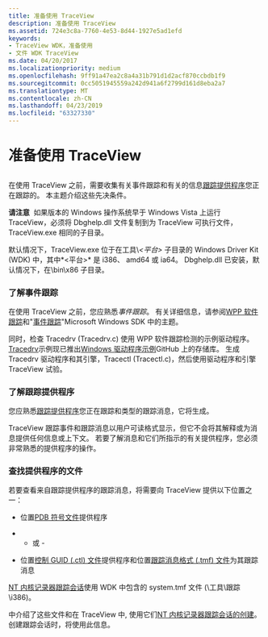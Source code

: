 ```yaml
---
title: 准备使用 TraceView
description: 准备使用 TraceView
ms.assetid: 724e3c8a-7760-4e53-8d44-1927e5ad1efd
keywords:
- TraceView WDK，准备使用
- 文件 WDK TraceView
ms.date: 04/20/2017
ms.localizationpriority: medium
ms.openlocfilehash: 9ff91a47ea2c8a4a31b791d1d2acf870ccbdb1f9
ms.sourcegitcommit: 0cc5051945559a242d941a6f2799d161d8eba2a7
ms.translationtype: MT
ms.contentlocale: zh-CN
ms.lasthandoff: 04/23/2019
ms.locfileid: "63327330"
---
```

# <a name="preparing-to-use-traceview"></a>准备使用 TraceView


## <span id="ddk_preparing_to_use_traceview_tools"></span><span id="DDK_PREPARING_TO_USE_TRACEVIEW_TOOLS"></span>


在使用 TraceView 之前，需要收集有关事件跟踪和有关的信息[跟踪提供程序](trace-provider.md)您正在跟踪的。 本主题介绍这些先决条件。

**请注意**  如果版本的 Windows 操作系统早于 Windows Vista 上运行 TraceView，必须将 Dbghelp.dll 文件复制到为 TraceView 可执行文件，TraceView.exe 相同的子目录。 

默认情况下，TraceView.exe 位于在工具\\*&lt;平台&gt;* 子目录的 Windows Driver Kit (WDK) 中，其中*&lt;平台&gt;* 是 i386、 amd64 或 ia64。 Dbghelp.dll 已安装，默认情况下，在\\bin\\x86 子目录。

 

### <a name="span-idunderstandeventtracingspanspan-idunderstandeventtracingspanunderstand-event-tracing"></a><span id="understand_event_tracing"></span><span id="UNDERSTAND_EVENT_TRACING"></span>了解事件跟踪

在使用 TraceView 之前，您应熟悉*事件跟踪*。 有关详细信息，请参阅[WPP 软件跟踪](wpp-software-tracing.md)和"[事件跟踪](https://go.microsoft.com/fwlink/p/?linkid=60384)"Microsoft Windows SDK 中的主题。

同时，检查 Tracedrv (Tracedrv.c) 使用 WPP 软件跟踪检测的示例驱动程序。 [Tracedrv](https://go.microsoft.com/fwlink/p/?LinkId=617726)示例现已推出[Windows 驱动程序示例](https://go.microsoft.com/fwlink/p/?LinkId=616507 )GitHub 上的存储库。 生成 Tracedrv 驱动程序和其引擎，Tracectl (Tracectl.c)，然后使用驱动程序和引擎 TraceView 试验。

### <a name="span-idknowthetraceproviderspanspan-idknowthetraceproviderspanknow-the-trace-provider"></a><span id="know_the_trace_provider"></span><span id="KNOW_THE_TRACE_PROVIDER"></span>了解跟踪提供程序

您应熟悉[跟踪提供程序](trace-provider.md)您正在跟踪和类型的跟踪消息，它将生成。

TraceView 跟踪事件和跟踪消息以用户可读格式显示，但它不会将其解释或为消息提供任何信息或上下文。 若要了解消息和它们所指示的有关提供程序，您必须非常熟悉的提供程序的操作。

### <a name="span-idfindproviderfilesspanspan-idfindproviderfilesspanfind-provider-files"></a><span id="find_provider_files"></span><span id="FIND_PROVIDER_FILES"></span>查找提供程序的文件

若要查看来自跟踪提供程序的跟踪消息，将需要向 TraceView 提供以下位置之一：

-   位置[PDB 符号文件](pdb-symbol-files.md)提供程序

-   - 或 -

-   位置[控制 GUID (.ctl) 文件](control-guid-file.md)提供程序和位置[跟踪消息格式 (.tmf) 文件](trace-message-format-file.md)为其跟踪消息

[NT 内核记录器跟踪会话](nt-kernel-logger-trace-session.md)使用 WDK 中包含的 system.tmf 文件 (\\工具\\跟踪\\i386\)。

中介绍了这些文件和在 TraceView 中, 使用它们[NT 内核记录器跟踪会话的创建](creating-an-nt-kernel-logger-trace-session.md)。 创建跟踪会话时，将使用此信息。

 

 





